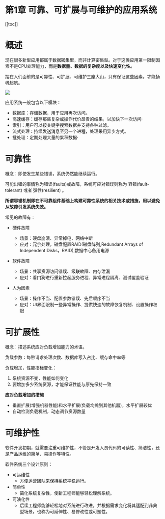 # 第1章 可靠、可扩展与可维护的应用系统

[[toc]]

# 概述

现在很多新型应用都属于数据密集型，而非计算密集型。对于这类应用第一限制因素不是CPU处理能力，而是**数据量、数据的复杂度以及快速变化性。**

摆在人们面前的是可靠性、可扩展、可维护三座大山，只有保证这些因素，才能扬帆起航。

![](/_images/book-note/dataIntensiveApp/可靠性可扩展可维护.png)

应用系统一般包含以下模块：

* 数据库：存储数据，用于应用再次访问。
* 高速缓存：缓存那些复杂或操作代价昂贵的结果，以加快下一次访问·
* 索引：用户可以按关键字搜索数据并支持各种过滤。
* 流式处理：持续发送消息至另一个进程，处理采用异步方式。
* 批处理：定期处理大量的累积数据·

# 可靠性

概念：即使发生某些错误，系统仍然能继续运行。

可能出错的事情称为错误(faults)或故障，系统可应对错误则称为 容错(fault-tolerant) 或者 弹性(resilient) 。

**所谓容错机制即在不可靠组件基础上构建可靠性系统的相关技术或措施，用以避免从故障引发系统失效。**

常见的故障有：

* 硬件故障
    * 场景：硬盘崩溃、异常掉电、网络中断
    * 应对：冗余处理，磁盘配置RAID(磁盘阵列,Redundant Arrays of Independent Disks，RAID),数据中心备用电源

* 软件故障
    * 场景：共享资源访问错误、级联故障、内存泄漏
    * 应对：看门狗进行重新拉起服务进程、异常进程隔离、测试覆盖验证

* 人为因素
    * 场景：操作不当、配置参数错误、先后顺序不当
    * 应对：UI界面限制一些异常操作、提供快速的故障恢复机制、设置操作权限

# 可扩展性

概念：描述系统应对负载增加能力的术语。

负载参数：每秒请求处理次数、数据库写入占比、缓存命中率等

负载增加，性能指标变化：

1. 系统资源不变，性能如何变化
2. 要增加多少系统资源，才能保证性能与原先保持一致

**应对负载增加的措施**

* 垂直扩展(增强机器性能)和水平扩展(负载均摊到其他机器)，水平扩展较优
* 自动检测负载机制，动态调节资源数量

# 可维护性

软件开发初期，就需要注重可维护性，不管是开发人员代码的可读性、简洁性，还是产品运维的简单、易操作等特性。

软件系统三个设计原则：

* 可运维性
    * 方便运营团队来保持系统平稳运行。
* 简单性
    * 简化系统复杂性，使新工程师能够轻松理解系统。
* 可演化性
    * 后续工程师能够轻松地对系统进行改进，并根据需求变化将其适配到非典型场景，也称为可延伸性、易修改性或可塑性。